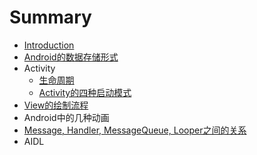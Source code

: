 # Summary

* [Introduction](README.md)
* [Android的数据存储形式](androidde_shu_ju_cun_chu_xing_shi.md)
* Activity
   * [生命周期](sheng_ming_zhou_qi.md)
   * [Activity的四种启动模式](activityde_si_zhong_qi_dong_mo_shi.md)
* [View的绘制流程](viewde_hui_zhi_liu_cheng.md)
* Android中的几种动画
* [Message, Handler, MessageQueue, Looper之间的关系](handlerji_zhi.md)
* AIDL

